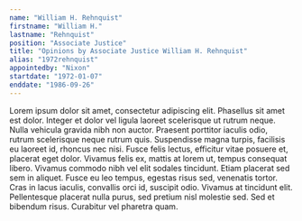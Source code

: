 ```yaml
---
name: "William H. Rehnquist"
firstname: "William H."
lastname: "Rehnquist"
position: "Associate Justice"
title: "Opinions by Associate Justice William H. Rehnquist"
alias: "1972rehnquist"
appointedby: "Nixon"
startdate: "1972-01-07"
enddate: "1986-09-26"
---
```

Lorem ipsum dolor sit amet, consectetur adipiscing elit. Phasellus sit amet est dolor. Integer et dolor vel ligula laoreet scelerisque ut rutrum neque. Nulla vehicula gravida nibh non auctor. Praesent porttitor iaculis odio, rutrum scelerisque neque rutrum quis. Suspendisse magna turpis, facilisis eu laoreet id, rhoncus nec nisi. Fusce felis lectus, efficitur vitae posuere et, placerat eget dolor. Vivamus felis ex, mattis at lorem ut, tempus consequat libero. Vivamus commodo nibh vel elit sodales tincidunt. Etiam placerat sed sem in aliquet. Fusce eu leo tempus, egestas risus sed, venenatis tortor. Cras in lacus iaculis, convallis orci id, suscipit odio. Vivamus at tincidunt elit. Pellentesque placerat nulla purus, sed pretium nisl molestie sed. Sed et bibendum risus. Curabitur vel pharetra quam.
